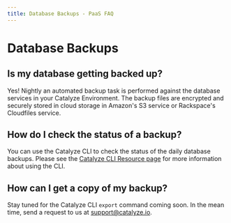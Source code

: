 ```yaml
---
title: Database Backups - PaaS FAQ
---
```


# Database Backups
## Is my database getting backed up?
Yes! Nightly an automated backup task is performed against the database services in your Catalyze Environment. The backup files are encrypted and securely stored in cloud storage in Amazon's S3 service or Rackspace's Cloudfiles service.

## How do I check the status of a backup?
You can use the Catalyze CLI to check the status of the daily database backups. Please see the [Catalyze CLI Resource page](https://resources.catalyze.io/paas/cli/sections/backup-list/) for more information about using the CLI.

## How can I get a copy of my backup?
Stay tuned for the Catalyze CLI `export` command coming soon. In the mean time, send a request to us at support@catalyze.io.
